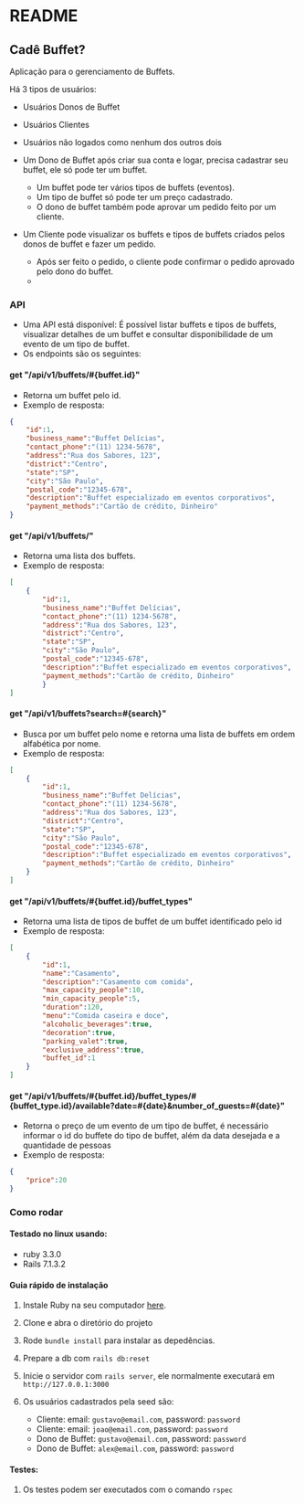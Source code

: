 # README

## Cadê Buffet?
Aplicação para o gerenciamento de Buffets.

Há 3 tipos de usuários:
- Usuários Donos de Buffet
- Usuários Clientes
- Usuários não logados como nenhum dos outros dois

- Um Dono de Buffet após criar sua conta e logar, precisa cadastrar seu buffet, ele só pode ter um buffet.
  - Um buffet pode ter vários tipos de buffets (eventos).
  - Um tipo de buffet só pode ter um preço cadastrado.
  - O dono de buffet também pode aprovar um pedido feito por um cliente.

- Um Cliente pode visualizar os buffets e tipos de buffets criados pelos donos de buffet e fazer um pedido.
  - Após ser feito o pedido, o cliente pode confirmar o pedido aprovado pelo dono do buffet.
  - 
### API
- Uma API está disponível: É possível listar buffets e tipos de buffets, visualizar detalhes de um buffet e consultar disponibilidade de um evento de um tipo de buffet.
- Os endpoints são os seguintes:
#### get "/api/v1/buffets/#{buffet.id}"
- Retorna um buffet pelo id.
- Exemplo de resposta:
```json
{
    "id":1,
    "business_name":"Buffet Delícias",
    "contact_phone":"(11) 1234-5678",
    "address":"Rua dos Sabores, 123",
    "district":"Centro",
    "state":"SP",
    "city":"São Paulo",
    "postal_code":"12345-678",
    "description":"Buffet especializado em eventos corporativos",
    "payment_methods":"Cartão de crédito, Dinheiro"
}
```
#### get "/api/v1/buffets/"
- Retorna uma lista dos buffets.
- Exemplo de resposta:
```json
[
    {
        "id":1,
        "business_name":"Buffet Delícias",
        "contact_phone":"(11) 1234-5678",
        "address":"Rua dos Sabores, 123",
        "district":"Centro",
        "state":"SP",
        "city":"São Paulo",
        "postal_code":"12345-678",
        "description":"Buffet especializado em eventos corporativos",
        "payment_methods":"Cartão de crédito, Dinheiro"
        }
]
```
#### get "/api/v1/buffets?search=#{search}"
- Busca por um buffet pelo nome e retorna uma lista de buffets em ordem alfabética por nome.
- Exemplo de resposta:
```json
[
    {
        "id":1,
        "business_name":"Buffet Delícias",
        "contact_phone":"(11) 1234-5678",
        "address":"Rua dos Sabores, 123",
        "district":"Centro",
        "state":"SP",
        "city":"São Paulo",
        "postal_code":"12345-678",
        "description":"Buffet especializado em eventos corporativos",
        "payment_methods":"Cartão de crédito, Dinheiro"
    }
]
```
#### get "/api/v1/buffets/#{buffet.id}/buffet_types"
- Retorna uma lista de tipos de buffet de um buffet identificado pelo id
- Exemplo de resposta:
```json
[
    {
        "id":1,
        "name":"Casamento",
        "description":"Casamento com comida",
        "max_capacity_people":10,
        "min_capacity_people":5,
        "duration":120,
        "menu":"Comida caseira e doce",
        "alcoholic_beverages":true,
        "decoration":true,
        "parking_valet":true,
        "exclusive_address":true,
        "buffet_id":1
    }
]
```
#### get "/api/v1/buffets/#{buffet.id}/buffet_types/#{buffet_type.id}/available?date=#{date}&number_of_guests=#{date}"
- Retorna o preço de um evento de um tipo de buffet, é necessário informar o id do buffete do tipo de buffet, além da data desejada e a quantidade de pessoas
- Exemplo de resposta:
```json
{
    "price":20
}
```

### Como rodar
#### Testado no linux usando:
- ruby 3.3.0 
- Rails 7.1.3.2
#### Guia rápido de instalação
1. Instale Ruby na seu computador [here](https://www.ruby-lang.org/en/documentation/installation/).

2. Clone e abra o diretório do projeto

3. Rode ```bundle install``` para instalar as depedências.

4. Prepare a db com ```rails db:reset```
   
5. Inicie o servidor com ```rails server```, ele normalmente executará em `http://127.0.0.1:3000`

6. Os usuários cadastrados pela seed são:
   - Cliente: email: `gustavo@email.com`, password: `password`
   - Cliente: email: `joao@email.com`, password: `password`
   - Dono de Buffet: `gustavo@email.com`, password: `password`
   - Dono de Buffet: `alex@email.com`, password: `password`

#### Testes:
1. Os testes podem ser executados com o comando ```rspec```

